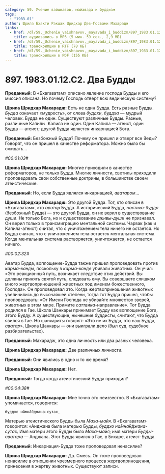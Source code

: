 ```yaml
---
category: 59. Учение вайшнавов, майавада и буддизм
tags:
  - "1983.01"
author: Шрила Бхакти Ракшак Шридхар Дев-Госвами Махарадж
links:
  - href: /dl/59._Uchenie_vaishnavov,_mayavada_i_buddizm/897_1983.01.12.C2_SridharMj_Dva_Buddy.mp3
    title: аудиозапись в MP3 (5 мин. 59 сек., 2,9 МБ)
  - href: /dl/59._Uchenie_vaishnavov,_mayavada_i_buddizm/897_1983.01.12.C2_SridharMj_Dva_Buddy.rtf
    title: транскрипцию в RTF (78 КБ)
  - href: /dl/59._Uchenie_vaishnavov,_mayavada_i_buddizm/897_1983.01.12.C2_SridharMj_Dva_Buddy.pdf
    title: транскрипцию в PDF (155 КБ)
---
```


# 897. 1983.01.12.C2. Два Будды

**Преданный:** В «Бхагаватам» описано явление господа Будды и его миссия описана. Но почему Господь отверг всю ведическую систему?

**Шрила Шридхар Махарадж:** Есть не один Будда. Есть разные Будды. *Будда* означает «мудрость», от слова *буддхи*, *буддха* — мудрый человек. Будда не один. Существуют различные Будды. Разные, различные Капилы. Капила не один. Один Капила — атеист, один Будда — атеист; другой Будда является инкарнацией Бога.

**Преданный:** Безбожный Будда? Почему он пришел и отверг все Веды? Говорят, что он пришел в качестве реформатора. Можно было бы ожидать…

*#00:01:03#*

**Шрила Шридхар Махарадж:** Многие приходили в качестве реформаторов, не только Будда. Многие личности, светилы приходили проповедовать свои собственные доктрины, в большинстве своем атеистические.

**Преданный:** Но, если Будда являлся инкарнацией, *аватаром*…

**Шрила Шридхар Махарадж:** Это другой Будда. Тот, кто описан в «Бхагаватам», это *аватар* Будда. А исторический Будда, *настика-будда* (безбожный Будда) — это другой Будда, он не верил в существование души. Не только Бога, но и существование *дживы-души* не признавал. Он верил только в трансмиграцию ментальной системы. Чарвак (как и Капила-атеист) считал, что с уничтожением тела ничего не остается. Но Будда считал, что с уничтожением тела остается ментальная система. Когда ментальная система растворяется, уничтожается, не остается ничего.

*#00:02:32#*

Аватар Будда, воплощение-Будда также пришел проповедовать против *карма-канды*, поскольку в *карма-канде* убивали животных. Он учил: «Это реакционный путь, возникает следствие этих действий. Вы должны принять святой путь, следовать ему. Вы совершаете слишком много жертвоприношений животных под именем божественного, Господа». Он проповедовал это. Когда жертвоприношения животных увеличились до высочайшей степени, тогда тот Будда пришел, чтобы проповедовать: «От Имени Господа не убивайте множество зверей, животных в этом мире. Примите *саттвика*-направление». Тот Будда родился в Гае. Школа Шанкары принимает Будду как воплощение Бога, этого Будду. А существующие, нынешние буддисты, считают, что Будда явился в Гае. Но шанкариты говорят: «Это не их Будда, это наш Будда, *аватар*». Школа Шанкары — они выиграли дело (был суд, судебное разбирательство).

**Преданный:** Махарадж, это одна личность или два разных человека.

**Шрила Шридхар Махарадж:** Две различных личности.

**Преданный:** Они явились в одно и то же время?

**Шрила Шридхар Махарадж:** Нет.

**Преданный:** Тогда когда атеистический Будда приходил?

*#00:04:38#*

**Шрила Шридхар Махарадж:** Мне точно это неизвестно. В «Бхагаватам» упоминается, говорится:

    буддхо на̄мна̄н̃джана-сутах̣

Матерью атеистического Будды была *Маха-майя*. В «Бхагаватам» говорится: «Анджана была матерью Будды, *буддхо на̄мна̄н̃джана-сутах̣.* Имя матери этого Будды было *Маха-майя*; имя матери *Будды-аватара* — Анджана. Этот Будда явился в Гае, в Бихаре, атеист-Будда.

**Преданный:** Инкарнация-Будда тоже проповедовал ненасилие?

**Шрила Шридхар Махарадж:** Да. Смесь. Он тоже проповедовал ненасилие в отношении чрезмерного процесса жертвоприношения, принесения в жертву животных. Существуют записи.

